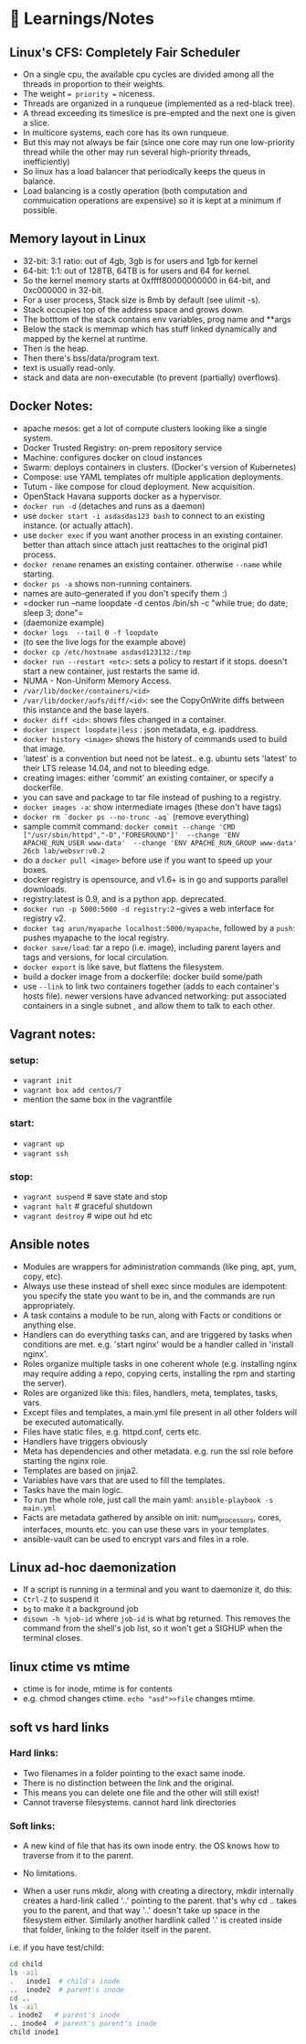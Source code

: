 # 🐧 Learnings/Notes


## Linux's CFS: Completely Fair Scheduler

-   On a single cpu, the available cpu cycles are divided among all the
    threads in proportion to their weights.
-   The weight `= priority =` niceness.
-   Threads are organized in a runqueue (implemented as a red-black tree).
-   A thread exceeding its timeslice is pre-empted and the next one is given a slice.
-   In multicore systems, each core has its own runqueue.
-   But this may not always be fair (since one core may run one
    low-priority thread while the other may run several high-priority
    threads, inefficiently)
-   So linux has a load balancer that periodically keeps the queus in balance.
-   Load balancing is a costly operation (both computation and
    commuication operations are expensive) so it is kept at a minimum if
    possible.

## Memory layout in Linux

-   32-bit: 3:1 ratio: out of 4gb, 3gb is for users and 1gb for kernel
-   64-bit: 1:1: out of 128TB, 64TB is for users and 64 for kernel.
-   So the kernel memory starts at 0xffff80000000<snip>000 in 64-bit,
    and 0xc000000 in 32-bit.
-   For a user process, Stack size is 8mb by default (see ulimit -s).
-   Stack occupies top of the address space and grows down.
-   The botttom of the stack contains env variables, prog name and \*\*args
-   Below the stack is memmap which has stuff linked dynamically and
    mapped by the kernel at runtime.
-   Then is the heap.
-   Then there's bss/data/program text.
-   text is usually read-only.
-   stack and data are non-executable (to prevent (partially) overflows).

## Docker Notes:

-   apache mesos: get a lot of compute clusters looking like a single system.
-   Docker Trusted Registry: on-prem repository service
-   Machine: configures docker on cloud instances
-   Swarm: deploys containers in clusters. (Docker's version of Kubernetes)
-   Compose: use YAML templates ofr multiple application deployments.
-   Tutum - like compose for cloud deployment. New acquisition.
-   OpenStack Havana supports docker as a hypervisor.
-   `docker run -d` (detaches and runs as a daemon)
-   use `docker start -i asdasdas123 bash` to connect to an existing
    instance. (or actually attach).
-   use `docker exec` if you want another process in an existing
    container. better than attach since attach just reattaches to the
    original pid1 process.
-   `docker rename` renames an existing container. otherwise `--name` while starting.
-   `docker ps -a` shows non-running containers.
-   names are auto-generated if you don't specify them :)
-   =docker run &#x2013;name loopdate -d centos /bin/sh -c "while true; do date; sleep 3; done"=
-   (daemonize example)
-   `docker logs  --tail 0 -f loopdate`
-   (to see the live logs for the example above)
-   `docker cp /etc/hostname asdasd123132:/tmp`
-   `docker run --restart <etc>`: sets a policy to restart if it
    stops. doesn't start a new container, just restarts the same id.
-   NUMA - Non-Uniform Memory Access.
-   `/var/lib/docker/containers/<id>`
-   `/var/lib/docker/aufs/diff/<id>`: see the CopyOnWrite diffs between this instance and the base layers.
-   `docker diff <id>`: shows files changed in a container.
-   `docker inspect loopdate|less` : json metadata, e.g. ipaddress.
-   `docker history <image>` shows the history of commands used to build that image.
-   'latest' is a convention but need not be latest.. e.g. ubuntu sets
    'latest' to their LTS release 14.04, and not to bleeding edge.
-   creating images: either 'commit' an existing container, or specify a dockerfile.
-   you can save and package to tar file instead of pushing to a registry.
-   `docker images -a`: show intermediate images (these don't have tags)
-   `` docker rm `docker ps --no-trunc -aq` `` (remove everything)
-   sample commit command:
    `docker commit --change 'CMD ["/usr/sbin/httpd","-D","FOREGROUND"]'  --change 'ENV APACHE_RUN_USER www-data'  --change 'ENV APACHE_RUN_GROUP www-data' 26cb lab/websvr:v0.2`
-   do a `docker pull <image>` before use if you want to speed up your boxes.
-   docker registry is opensource, and v1.6+ is in go and supports parallel downloads.
-   registry:latest is 0.9, and is a python app. deprecated.
-   `docker run -p 5000:5000 -d registry:2` &#x2013;gives a web interface for registry v2.
-   `docker tag arun/myapache localhost:5000/myapache`, followed by a
    `push`: pushes myapache to the local registry.
-   `docker save/load`: tar a repo (i.e. image), including parent layers
    and tags and versions, for local circulation.
-   `docker export` is like save, but flattens the filesystem.
-   build a docker image from a dockerfile: docker build some/path
-   use `--link` to link two containers together (adds to each container's
    hosts file). newer versions have advanced networking: put associated
    containers in a single subnet , and allow them to talk to each
    other.

## Vagrant notes:

### setup:

-   `vagrant init`
-   `vagrant box add centos/7`
-   mention the same box in the vagrantfile

### start:

-   `vagrant up`
-   `vagrant ssh`

### stop:

-   `vagrant suspend` # save state and stop
-   `vagrant halt` # graceful shutdown
-   `vagrant destroy` # wipe out hd etc

## Ansible notes

-   Modules are wrappers for administration commands (like ping, apt, yum, copy, etc).
-   Always use these instead of shell exec since modules are idempotent:
    you specify the state you want to be in, and the commands are run
    appropriately.
-   A task contains a module to be run, along with Facts or conditions or anything else.
-   Handlers can do everything tasks can, and are triggered by tasks
    when conditions are met. e.g. 'start nginx' would be a handler
    called in 'install nginx'.
-   Roles organize multiple tasks in one coherent whole (e.g. installing
    nginx may require adding a repo, copying certs, installing the rpm
    and starting the server).
-   Roles are organized like this: files, handlers, meta, templates, tasks, vars.
-   Except files and templates, a main.yml file present in all other
    folders will be executed automatically.
-   Files have static files, e.g. httpd.conf, certs etc.
-   Handlers have triggers obviously
-   Meta has dependencies and other metadata. e.g. run the ssl role
    before starting the nginx role.
-   Templates are based on jinja2.
-   Variables have vars that are used to fill the templates.
-   Tasks have the main logic.
-   To run the whole role, just call the main yaml: `ansible-playbook -s main.yml`
-   Facts are metadata gathered by ansible on init: num<sub>processors</sub>,
    cores, interfaces, mounts etc. you can use these vars in your
    templates.
-   ansible-vault can be used to encrypt vars and files in a role.

## Linux ad-hoc daemonization

-   If a script is running in a terminal and you want to daemonize it, do this:
-   `Ctrl-Z` to suspend it
-   `bg` to make it a background job
-   `disown -h %job-id` where `job-id` is what bg returned. This removes
    the command from the shell's job list, so it won't get a SIGHUP when
    the terminal closes.

## linux ctime vs mtime

-   ctime is for inode, mtime is for contents
-   e.g. chmod changes ctime. `echo "asd">>file` changes mtime.

## soft vs hard links

### Hard links:

-   Two filenames in a folder pointing to the exact same inode.
-   There is no distinction between the link and the original.
-   This means you can delete one file and the other will still exist!
-   Cannot traverse filesystems. cannot hard link directories

### Soft links:

-   A new kind of file that has its own inode entry. the OS knows how to
    traverse from it to the parent.
-   No limitations.

-   When a user runs mkdir, along with creating a directory, mkdir
    internally creates a hard-link called '..' pointing to the
    parent. that's why cd .. takes you to the parent, and that way '..'
    doesn't take up space in the filesystem either. Similarly another
    hardlink called '.' is created inside that folder, linking to the
    folder itself in the parent.

i.e. if you have test/child:

``` sh
cd child
ls -ail
.   inode1  # child's inode
..  inode2  # parent's inode
cd ..
ls -ail
. inode2   # parent's inode
.. inode4  # parent's parent's inode
child inode1
```
